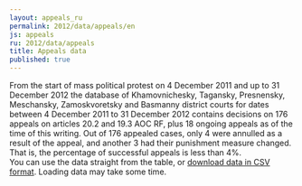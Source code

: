 ```yaml
---
layout: appeals_ru
permalink: 2012/data/appeals/en
js: appeals
ru: 2012/data/appeals
title: Appeals data
published: true
---
```


From the start of mass political protest on 4 December 2011 and up to 31 December 2012 the database of Khamovnichesky, Tagansky, Presnensky, Meschansky, Zamoskvoretsky and Basmanny district courts for dates between 4 December 2011 to 31 December 2012 contains decisions on 176 appeals on articles 20.2 and 19.3 AOC RF, plus 18 ongoing appeals as of the time of this writing. Out of 176 appealed cases, only 4 were annulled as a result of the appeal, and another 3 had their punishment measure changed. That is, the percentage of successful appeals is less than 4%.  
You can use the data straight from the table, or [download data in CSV format](https://docs.google.com/spreadsheet/pub?key=0AqL_R49TiUuAdGpDMUphai0wemI4NXBkQ3BBUTJpYWc&single=true&gid=11&output=csv). Loading data may take some time.